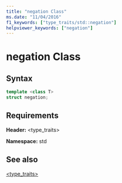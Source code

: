 ```yaml
---
title: "negation Class"
ms.date: "11/04/2016"
f1_keywords: ["type_traits/std::negation"]
helpviewer_keywords: ["negation"]
---
```

# negation Class

## Syntax

```cpp
template <class T>
struct negation;
```

## Requirements

**Header:** \<type_traits>

**Namespace:** std

## See also

[<type_traits>](../standard-library/type-traits.md)<br/>
